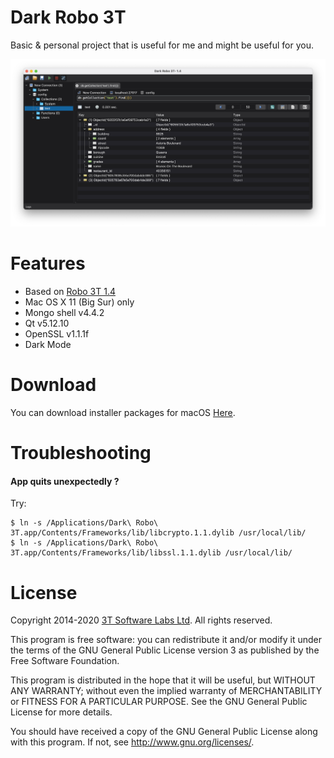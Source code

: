 Dark Robo 3T
===============
Basic & personal project that is useful for me and might be useful for you.

![alt text](screenshot.png)

Features
========
  - Based on [Robo 3T 1.4](https://github.com/Studio3T/robomongo)
  - Mac OS X 11 (Big Sur) only
  - Mongo shell v4.4.2  
  - Qt v5.12.10
  - OpenSSL v1.1.1f 
  - Dark Mode


Download
========

You can download installer packages for macOS [Here](https://github.com/d3skdev/dark-robomongo/releases/).

Troubleshooting
========
<h4>App quits unexpectedly ?</h4>

Try:
```
$ ln -s /Applications/Dark\ Robo\ 3T.app/Contents/Frameworks/lib/libcrypto.1.1.dylib /usr/local/lib/
$ ln -s /Applications/Dark\ Robo\ 3T.app/Contents/Frameworks/lib/libssl.1.1.dylib /usr/local/lib/
```





License
=======

Copyright 2014-2020 [3T Software Labs Ltd](https://studio3t.com/). All rights reserved.

This program is free software: you can redistribute it and/or modify
it under the terms of the GNU General Public License version 3 as 
published by the Free Software Foundation.

This program is distributed in the hope that it will be useful,
but WITHOUT ANY WARRANTY; without even the implied warranty of
MERCHANTABILITY or FITNESS FOR A PARTICULAR PURPOSE.  See the
GNU General Public License for more details.

You should have received a copy of the GNU General Public License
along with this program. If not, see <http://www.gnu.org/licenses/>.
